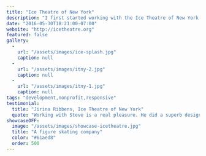 ```yaml
---
title: "Ice Theatre of New York"
description: "I first started working with the Ice Theatre of New York (affectionately known as ITNY) in 2004 when I created a new website for them. 10 years later when they needed an update, they turned to us to update the design of the site and overhaul some of the content. I was able to use the same CMS that I implemented for them a decade ago, while creating a clean new website with full screen video and e-commerce features."
date: "2016-05-30T18:21:00-07:00"
website: "http://icetheatre.org"
featured: false
gallery:
  -
    url: "/assets/images/ice-splash.jpg"
    caption: null
  -
    url: "/assets/images/itny-2.jpg"
    caption: null
  -
    url: "/assets/images/itny-1.jpg"
    caption: null
tags: "development,nonprofit,responsive"
testimonial:
  title: "Jirina Ribbens, Ice Theatre of New York"
  quote: "Working with Steve is a real pleasure. He did a superb design job of our website and made it easy for me to keep it updated. Steve is always swift to respond if I have questions. I highly recommend working with him."
showcaseOFF:
  image: "/assets/images/showcase-icetheatre.jpg"
  title: "A figure skating company"
  color: "#61aed8"
  order: 500
---
```

